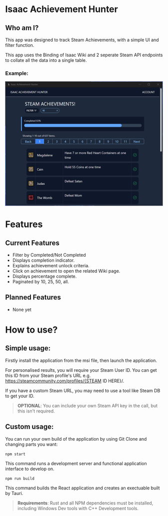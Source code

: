 # Isaac Achievement Hunter

## Who am I?

This app was designed to track Steam Achievements, with a simple UI and filter function.

This app uses the Binding of Isaac Wiki and 2 seperate Steam API endpoints to collate all the data into a single table.

### Example:

![Isaac Achievement UI](./public/app-appearance.png)

# Features

## Current Features

-   Filter by Completed/Not Completed
-   Displays completion indicator.
-   Explains achievement unlock criteria.
-   Click on achievement to open the related Wiki page.
-   Displays percentage complete.
-   Paginated by 10, 25, 50, all.

## Planned Features

-   None yet

# How to use?

## Simple usage:

Firstly install the application from the msi file, then launch the application.

For personalised results, you will require your Steam User ID. You can get this ID from your Steam profile's URL e.g. https://steamcommunity.com/profiles/{STEAM ID HERE}/.

If you have a custom Steam URL, you may need to use a tool like Steam DB to get your ID.

> **OPTIONAL**: You can include your own Steam API key in the call, but this isn't required.

## Custom usage:

You can run your own build of the application by using Git Clone and changing parts you want:

```
npm start
```

This command runs a development server and functional application interface to develop on.

```
npm run build
```

This command builds the React application and creates an exectuable built by Tauri.

> **Requirements**: Rust and all NPM dependencies must be installed, including Windows Dev tools with C++ Development tools.
